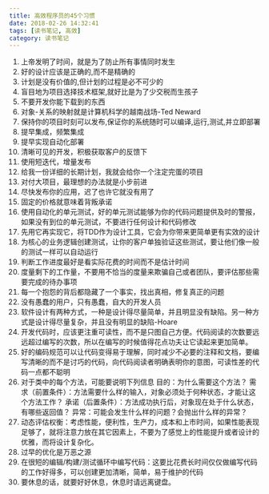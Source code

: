 ```yaml
---
title: 高效程序员的45个习惯
date: 2018-02-26 14:32:41
tags: [读书笔记, 高效]
category: 读书笔记
---
```

1. 上帝发明了时间，就是为了防止所有事情同时发生
2. 好的设计应该是正确的,而不是精确的
3. 计划是没有价值的,但计划的过程是必不可少的
4. 盲目地为项目选择技术框架,就好比是为了少交税而生孩子
5. 不要开发你能下载到的东西
6. 对象-关系的映射就是计算机科学的越南战场-Ted Neward
7. 保持你的项目时刻可以发布,保证你的系统随时可以编译,运行,测试,并立即部署
8. 提早集成，频繁集成
9. 提早实现自动化部署
10. 清晰可见的开发，积极获取客户的反馈下
11. 使用短迭代，增量发布
12. 给我一份详细的长期计划，我就会给你一个注定完蛋的项目
13. 对付大项目，最理想的办法就是小步前进
14. 尽快发布你的应用，迟了也许它就没有用了
15. 固定的价格就意味着背叛承诺
16. 使用自动化的单元测试，好的单元测试能够为你的代码问题提供及时的警报，如果没有到位的单元测试，不要进行任何设计和代码修改
17. 先用它再实现它，将TDD作为设计工具，它会为你带来更简单更有实效的设计
18. 为核心的业务逻辑创建测试，让你的客户单独验证这些测试，要让他们像一般的测试一样可以自动运行
19. 判断工作进度最好是看实际花费的时间而不是估计时间
20. 度量剩下的工作量，不要用不恰当的度量来欺骗自己或者团队，要评估那些需要完成的待办事项
21. 每一个抱怨的背后都隐藏了一个事实，找出真相，修复真正的问题
22. 没有愚蠢的用户，只有愚蠢，自大的开发人员
23. 软件设计有两种方式，一种是设计得尽量简单，并且明显没有缺陷。另一种方式是设计得尽量复杂，并且没有明显的缺陷-Hoare
24. 开发代码时，应该更注重可读性，而不是只图自己方便。代码阅读的次数要远远超过编写的次数，所以在编写的时候值得花点功夫让它读起来更加简单。
25. 好的编码规范可以让代码变得易于理解，同时减少不必要的注释和文档，要编写清晰的而不是讨巧的代码，向代码阅读者明确表明你的意图，可读性差的代码一点都不聪明
26. 对于类中的每个方法，可能要说明下列信息
目的：为什么需要这个方法？
需求（前置条件）：方法需要什么样的输入，对象必须处于何种状态，才能让这个方法工作？
承诺（后置条件）：方法成功执行后，对象现在处于什么状态，有哪些返回值？
异常：可能会发生什么样的问题？会抛出什么样的异常？
27. 动态评估权衡：考虑性能，便利性，生产力，成本和上市时间，如果性能表现足够了，就将注意力放在其它因素上，不要为了感觉上的性能提升或者设计的优雅，而将设计复杂化。
28. 过早的优化是万恶之源
29. 在很短的编辑/构建/测试循环中编写代码：这要比花费长时间仅仅做编写代码的工作好得多，可以创建更加清晰，简单，易于维护的代码
30. 要休息的话，就要好好休息，休息时请远离键盘。
